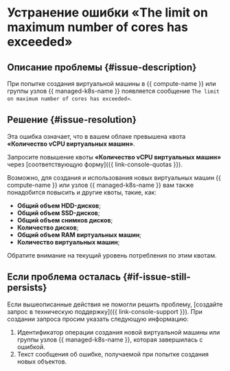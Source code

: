 # Устранение ошибки «The limit on maximum number of cores has exceeded»


## Описание проблемы {#issue-description}

При попытке создания виртуальной машины в {{ compute-name }} или группы узлов {{ managed-k8s-name }} появляется сообщение `The limit on maximum number of cores has exceeded»`.

## Решение {#issue-resolution}

Эта ошибка означает, что в вашем облаке превышена квота **«Количество vCPU виртуальных машин»**.

Запросите повышение квоты **«Количество vCPU виртуальных машин»** через [соответствующую форму]({{ link-console-quotas }}).

Возможно, для создания и использования новых виртуальных машин {{ compute-name }} или узлов {{ managed-k8s-name }} вам также понадобится повысить и другие квоты, такие, как:

* **Общий объем HDD-дисков**;
* **Общий объем SSD-дисков**;
* **Общий объем снимков дисков**;
* **Количество дисков**;
* **Общий объем RAM виртуальных машин**;
* **Количество виртуальных машин**;

Обратите внимание на текущий уровень потребления по этим квотам.

## Если проблема осталась {#if-issue-still-persists}

Если вышеописанные действия не помогли решить проблему, [создайте запрос в техническую поддержку]({{ link-console-support }}).
При создании запроса просим указать следующую информацию:

1. Идентификатор операции создания новой виртуальной машины или группы узлов {{ managed-k8s-name }}, которая завершилась с ошибкой.
2. Текст сообщения об ошибке, получаемой при попытке создания новых объектов.
